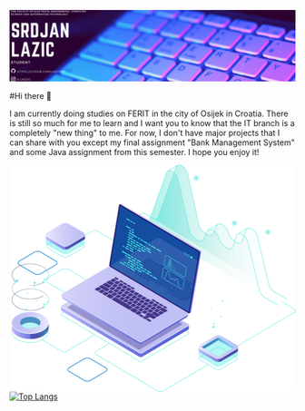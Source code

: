 ![](https://github.com/Lazic997/Lazic997/blob/main/Lazic997.png)
 
#Hi there 👋

I am currently doing studies on FERIT in the city of Osijek in Croatia.
There is still so much for me to learn and I want you to know that the IT branch is
a completely "new thing" to me. For now, I don't have major projects that I can share with
you except my final assignment "Bank Management System" and some Java assignment from this semester.
I hope you enjoy it!

<img align="right" src="https://github.com/Lazic997/Lazic997/blob/main/pc.png" width="500" height="400">

[![Top Langs](https://github-readme-stats.vercel.app/api/top-langs/?username=Lazic997)](https://github.com/anuraghazra/github-readme-stats)


